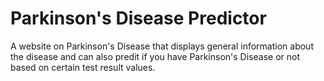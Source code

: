 # Parkinson's Disease Predictor
A website on Parkinson's Disease that displays general information about the disease and can also predit if you have Parkinson's Disease or 
not based on certain test result values. 
